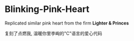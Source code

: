 # Blinking-Pink-Heart

<p> Replicated similar pink heart from the firm <b> Lighter & Princes </b> 
</p>

<p> 复刻了点燃我, 温暖你里李峋的"C"语言的爱心代码
</p>
